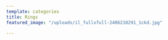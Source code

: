 ```yaml
---
template: categories
title: Rings
featured_image: "/uploads/il_fullxfull-2406210291_1ckd.jpg"

---
```

